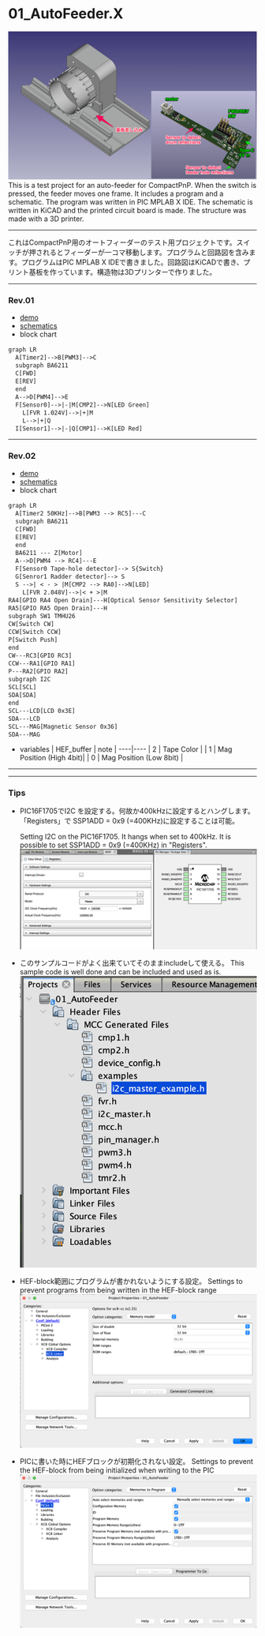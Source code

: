 
# 01_AutoFeeder.X
![image](image/overview.png)
This is a test project for an auto-feeder for CompactPnP. When the switch is pressed, the feeder moves one frame. It includes a program and a schematic. The program was written in PIC MPLAB X IDE. The schematic is written in KiCAD and the printed circuit board is made. The structure was made with a 3D printer.

---
これはCompactPnP用のオートフィーダーのテスト用プロジェクトです。スイッチが押されるとフィーダーが一コマ移動します。プログラムと回路図を含みます。プログラムはPIC MPLAB X IDEで書きました。回路図はKiCADで書き、プリント基板を作っています。構造物は3Dプリンターで作りました。

---
### Rev.01
* [demo](image/ezgif.com-video-to-gif-converted.gif)
* [schematics](schematics/AutoFeeder_Drum-type_new/20231123_R1/AutoFeeder_Drum-type.pdf) 
* block chart
```mermaid
graph LR
  A[Timer2]-->B[PWM3]-->C
  subgraph BA6211
  C[FWD]
  E[REV]
  end
  A-->D[PWM4]-->E
  F[Sensor0]-->|-|M[CMP2]-->N[LED Green]
    L[FVR 1.024V]-->|+|M
    L-->|+|Q
  I[Sensor1]-->|-|Q[CMP1]-->K[LED Red]
```
---
### Rev.02
* [demo](image/20240212_AutoFeederTest-ezgif.com-video-to-gif-converter.gif)
* [schematics](schematics/AutoFeeder_Drum-type_new/20240107_Rev02/AutoFeeder_Drum-type.pdf) 
* block chart
```mermaid
graph LR
  A[Timer2 50KHz]-->B[PWM3 --> RC5]---C
  subgraph BA6211
  C[FWD]
  E[REV]
  end
  BA6211 --- Z[Motor]
  A-->D[PWM4 --> RC4]---E
  F[Sensor0 Tape-hole detector]--> S{Switch}
  G[Senror1 Radder detector]--> S
  S -->| < - > |M[CMP2 --> RA0]-->N[LED]
    L[FVR 2.048V]-->|< + >|M
RA4[GPIO RA4 Open Drain]---H[Optical Sensor Sensitivity Selector]
RA5[GPIO RA5 Open Drain]---H
subgraph SW1 TMHU26
CW[Switch CW]
CCW[Switch CCW]
P[Switch Push]
end
CW---RC3[GPIO RC3]
CCW---RA1[GPIO RA1]
P---RA2[GPIO RA2]
subgraph I2C
SCL[SCL]
SDA[SDA]
end
SCL---LCD[LCD 0x3E]
SDA---LCD
SCL---MAG[Magnetic Sensor 0x36]
SDA---MAG
```
* variables
  | HEF_buffer | note |
  ----|---- 
  | 2 | Tape Color |
  | 1 | Mag Position (High 4bit)|
  | 0 | Mag Position (Low 8bit) |

---
---
### Tips

* PIC16F1705でI2C を設定する。何故か400kHzに設定するとハングします。「Registers」で SSP1ADD = 0x9 (=400KHz)に設定することは可能。
  
  Setting I2C on the PIC16F1705. It hangs when set to 400kHz. It is possible to set SSP1ADD = 0x9 (=400KHz) in "Registers".
  ![image](image/01_I2C_setting.png)

* このサンプルコードがよく出来ていてそのままincludeして使える。
  This sample code is well done and can be included and used as is.
  ![image](image/02_I2C_setting.png)

* HEF-block範囲にプログラムが書かれないようにする設定。
  Settings to prevent programs from being written in the HEF-block range
  ![image](image/03_HFE-block-tips.png)

* PICに書いた時にHEFブロックが初期化されない設定。
  Settings to prevent the HEF-block from being initialized when writing to the PIC
  ![image](image/04_HFE-block-tips.png)


